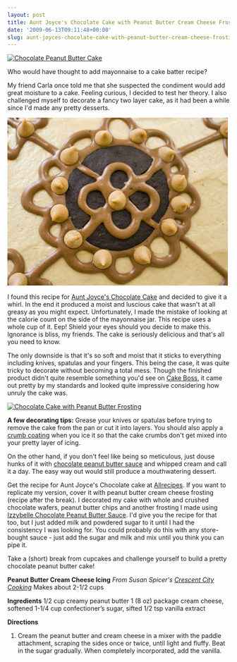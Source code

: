 ```yaml
---
layout: post
title: Aunt Joyce's Chocolate Cake with Peanut Butter Cream Cheese Frosting
date: '2009-06-13T09:11:48+00:00'
slug: aunt-joyces-chocolate-cake-with-peanut-butter-cream-cheese-frosting
---
```

<a href="http://www.flickr.com/photos/kstar810/3619598231/in/photostream/"><img src="http://farm4.static.flickr.com/3303/3619598231_34cb489fb4.jpg?v=0" alt="Chocolate Peanut Butter Cake" /></a>

Who would have thought to add mayonnaise to a cake batter recipe?

My friend Carla once told me that she suspected the condiment would add great moisture to a cake. Feeling curious, I decided to test her theory. I also challenged myself to decorate a fancy two layer cake, as it had been a while since I'd made any pretty desserts. 

<a href="http://www.flickr.com/photos/kstar810/3620417910/in/photostream/"><img src='/images/uploads/2009/06/img_8706.jpg' alt='chocolate cake' /></a>

I found this recipe for <a href="http://allrecipes.com/Recipe/Aunt-Joyces-Chocolate-Cake/Detail.aspx">Aunt Joyce's Chocolate Cake</a> and decided to give it a whirl. In the end it produced a moist and luscious cake that wasn't at all greasy as you might expect. Unfortunately, I made the mistake of looking at the calorie count on the side of the mayonnaise jar. This recipe uses a whole cup of it. Eep! Shield your eyes should you decide to make this. Ignorance is bliss, my friends. The cake is seriously delicious and that's all you need to know.

The only downside is that it's so soft and moist that it sticks to everything including knives, spatulas and your fingers. This being the case, it was quite tricky to decorate without becoming a total mess. Though the finished product didn't quite resemble something you'd see on <a href="http://tlc.discovery.com/tv/cake-boss/cake-boss.html">Cake Boss</a>, it came out pretty by my standards and looked quite impressive considering how unruly the cake was.

<a href="http://www.flickr.com/photos/kstar810/3620416326/in/photostream/"><img src="http://farm4.static.flickr.com/3398/3620416326_9a473b05c3.jpg?v=0" alt="Chocolate Cake with Peanut Butter Frosting" /></a>

<strong>A few decorating tips:</strong> Grease your knives or spatulas before trying to remove the cake from the pan or cut it into layers. You should also apply a <a href="http://www.cakedecoratingtips.writetopics.com/crumb-coat-secrets.html">crumb coating</a> when you ice it so that the cake crumbs don't get mixed into your pretty layer of icing.

On the other hand, if you don't feel like being so meticulous, just douse hunks of it with <a href="http://astore.amazon.com/thechocolatpe-20/detail/B001ULWAHY">chocolate peanut butter sauce</a> and whipped cream and call it a day. The easy way out would still produce a mouthwatering dessert.

Get the recipe for Aunt Joyce's Chocolate cake at <a href="http://allrecipes.com/Recipe/Aunt-Joyces-Chocolate-Cake/Detail.aspx">Allrecipes</a>. If you want to replicate my version, cover it with peanut butter cream cheese frosting (recipe after the break). I decorated my cake with whole and crushed chocolate wafers, peanut butter chips and another frosting I made using <a href="http://astore.amazon.com/thechocolatpe-20/detail/B001ULWAHY">Izzybelle Chocolate Peanut Butter Sauce</a>. I'd give you the recipe for that too, but I just added milk and powdered sugar to it until I had the consistency I was looking for. You could probably do this with any store-bought sauce - just add the sugar and milk and mix until you think you can pipe it.

Take a (short) break from cupcakes and challenge yourself to build a pretty chocolate peanut butter cake! 

<!--more-->

<strong>Peanut Butter Cream Cheese Icing</strong>
<em>From Susan Spicer's <a href="http://astore.amazon.com/thechocolatpe-20/detail/1400043891/002-0645533-5139217">Crescent City Cooking</a></em>
Makes about 2-1/2 cups

<strong>Ingredients</strong>
1/2 cup creamy peanut butter
1 (8 oz) package cream cheese, softened
1-1/4 cup confectioner’s sugar, sifted
1/2 tsp vanilla extract

<strong>Directions</strong>
1. Cream the peanut butter and cream cheese in a mixer with the paddle attachment, scraping the sides once or twice, until light and fluffy. Beat in the sugar gradually. When completely incorporated, add the vanilla.
